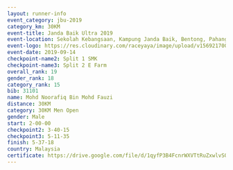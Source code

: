 ```yaml
---
layout: runner-info 
event_category: jbu-2019 
category_km: 30KM 
event-title: Janda Baik Ultra 2019 
event-location: Sekolah Kebangsaan, Kampung Janda Baik, Bentong, Pahang, Malaysia 
event-logo: https://res.cloudinary.com/raceyaya/image/upload/v1569217009/logo/janda-baik_vch1pc.jpg 
event-date: 2019-09-14 
checkpoint-name2: Split 1 SMK 
checkpoint-name3: Split 2 E Farm 
overall_rank: 19
gender_rank: 18
category_rank: 15
bib: 31101
name: Mohd Noorafiq Bin Mohd Fauzi
distance: 30KM
category: 30KM Men Open
gender: Male
start: 2-00-00
checkpoint2: 3-40-15
checkpoint3: 5-11-35
finish: 5-37-18
country: Malaysia
certificate: https://drive.google.com/file/d/1qyfP3B4FcnrWXVTtRuZxwlvSQ3OCVasS/view?usp=sharing
---
```


